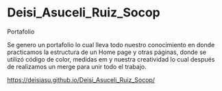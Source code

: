 # Deisi_Asuceli_Ruiz_Socop
Portafolio 

Se genero un portafolio lo cual lleva todo nuestro conocimiento en donde practicamos la estructura de un Home page y otras páginas, donde se utilizó código de color, medidas em y nuestra creatividad lo cual después de realizamos un merge para unir todo el trabajo.

https://deisiasu.github.io/Deisi_Asuceli_Ruiz_Socop/
